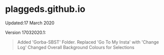 # plaggeds.github.io
Updated:17 March 2020

Version 17032020.1:

>Added 'Gorba-SBST' Folder.
>Replaced 'Go To My Insta' with 'Change Log'
>Changed Overall Background Colours for Selections
